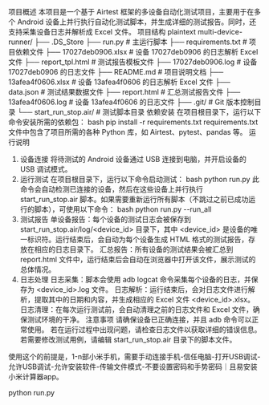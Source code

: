 项目概述
本项目是一个基于 Airtest 框架的多设备自动化测试项目，主要用于在多个 Android 设备上并行执行自动化测试脚本，并生成详细的测试报告。同时，还支持采集设备日志并解析成 Excel 文件。
项目结构
plaintext
multi-device-runner/
├── .DS_Store
├── run.py              # 主运行脚本
├── requirements.txt    # 项目依赖文件
├── 17027deb0906.xlsx   # 设备 17027deb0906 的日志解析 Excel 文件
├── report_tpl.html     # 测试报告模板文件
├── 17027deb0906.log    # 设备 17027deb0906 的日志文件
├── README.md           # 项目说明文档
├── 13afea4f0606.xlsx   # 设备 13afea4f0606 的日志解析 Excel 文件
├── data.json           # 测试结果数据文件
├── report.html         # 汇总测试报告文件
├── 13afea4f0606.log    # 设备 13afea4f0606 的日志文件
├── .git/               # Git 版本控制目录
└── start_run_stop.air/ # 测试脚本目录
依赖安装
在项目根目录下，运行以下命令安装所需的依赖包：
bash
pip install -r requirements.txt
requirements.txt 文件中包含了项目所需的各种 Python 库，如 Airtest、pytest、pandas 等。
运行说明
1. 设备连接
将待测试的 Android 设备通过 USB 连接到电脑，并开启设备的 USB 调试模式。
2. 运行测试
在项目根目录下，运行以下命令启动测试：
bash
python run.py
此命令会自动检测已连接的设备，然后在这些设备上并行执行 start_run_stop.air 脚本。如果需要重新运行所有脚本（不跳过之前已成功运行的脚本），可使用以下命令：
bash
python run.py --run_all
3. 测试报告
单设备报告：每个设备的测试日志会被保存到 start_run_stop.air/log/<device_id> 目录下，其中 <device_id> 是设备的唯一标识符。运行结束后，会自动为每个设备生成 HTML 格式的测试报告，存放在相应的日志目录下。
汇总报告：所有设备的测试结果会被汇总到 report.html 文件中，运行结束后会自动在浏览器中打开该文件，展示测试的总体情况。
4. 日志处理
日志采集：脚本会使用 adb logcat 命令采集每个设备的日志，并保存为 <device_id>.log 文件。
日志解析：运行结束后，会对日志文件进行解析，提取其中的日期和内容，并生成相应的 Excel 文件 <device_id>.xlsx。
日志清理：在每次运行测试前，会自动清理之前的日志文件和 Excel 文件，确保测试环境的干净。
注意事项
请确保设备已正确连接，并且 adb 命令可以正常使用。
若在运行过程中出现问题，请检查日志文件以获取详细的错误信息。
若需要修改测试用例，请编辑 start_run_stop.air 目录下的脚本文件。

使用这个的前提是，1-n部小米手机，需要手动连接手机-信任电脑-打开USB调试-允许USB调试-允许安装软件-传输文件模式-不要设置密码和手势密码｜且易安装小米计算器app。

python run.py